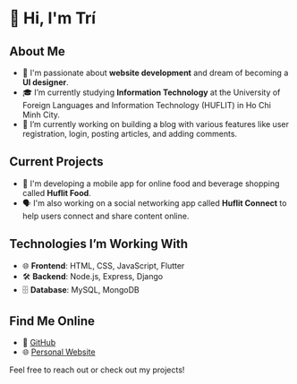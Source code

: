 # 👋 Hi, I'm Trí

## About Me

- 🌟 I'm passionate about **website development** and dream of becoming a **UI designer**.
- 🎓 I’m currently studying **Information Technology** at the University of Foreign Languages and Information Technology (HUFLIT) in Ho Chi Minh City.
- 🔭 I’m currently working on building a blog with various features like user registration, login, posting articles, and adding comments.

## Current Projects

- 📱 I'm developing a mobile app for online food and beverage shopping called **Huflit Food**.
- 🗣️ I'm also working on a social networking app called **Huflit Connect** to help users connect and share content online.

## Technologies I’m Working With

- 🌐 **Frontend**: HTML, CSS, JavaScript, Flutter
- 🛠 **Backend**: Node.js, Express, Django
- 🗄 **Database**: MySQL, MongoDB

## Find Me Online

- 💼 [GitHub](https://github.com/yourusername)
- 🌐 [Personal Website](https://yourwebsite.com)

Feel free to reach out or check out my projects!
